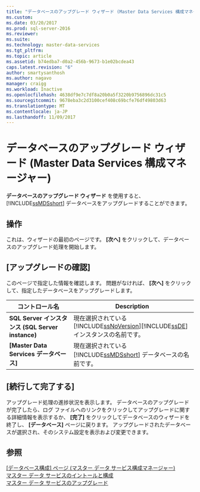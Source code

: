 ```yaml
---
title: "データベースのアップグレード ウィザード (Master Data Services 構成マネージャー) | Microsoft Docs"
ms.custom: 
ms.date: 03/20/2017
ms.prod: sql-server-2016
ms.reviewer: 
ms.suite: 
ms.technology: master-data-services
ms.tgt_pltfrm: 
ms.topic: article
ms.assetid: b74edba7-d0a2-456b-9673-b1e02bcdea43
caps.latest.revision: "6"
author: smartysanthosh
ms.author: nagavo
manager: craigg
ms.workload: Inactive
ms.openlocfilehash: 4638df9e7c7df8a20b0a5f3220b9756896dc31c5
ms.sourcegitcommit: 9678eba3c2d3100cef408c69bcfe76df49803d63
ms.translationtype: MT
ms.contentlocale: ja-JP
ms.lasthandoff: 11/09/2017
---
```

# <a name="upgrade-database-wizard-master-data-services-configuration-manager"></a>データベースのアップグレード ウィザード (Master Data Services 構成マネージャー)
  **データベースのアップグレード ウィザード** を使用すると、 [!INCLUDE[ssMDSshort](../includes/ssmdsshort-md.md)] データベースをアップグレードすることができます。  
  
## <a name="action"></a>操作  
 これは、ウィザードの最初のページです。 **[次へ]** をクリックして、データベースのアップグレード処理を開始します。  
  
## <a name="upgrade-review"></a>[アップグレードの確認]  
 このページで指定した情報を確認します。 問題がなければ、 **[次へ]** をクリックして、指定したデータベースをアップグレードします。  
  
|コントロール名|Description|  
|------------------|-----------------|  
|**SQL Server インスタンス (SQL Server instance)**|現在選択されている [!INCLUDE[ssNoVersion](../includes/ssnoversion-md.md)][!INCLUDE[ssDE](../includes/ssde-md.md)] インスタンスの名前です。|  
|**[Master Data Services データベース]**|現在選択されている [!INCLUDE[ssMDSshort](../includes/ssmdsshort-md.md)] データベースの名前です。|  
  
## <a name="progress-and-finish"></a>[続行して完了する]  
 アップグレード処理の進捗状況を表示します。 データベースのアップグレードが完了したら、ログ ファイルへのリンクをクリックしてアップグレードに関する詳細情報を表示するか、 **[完了]** をクリックしてデータベースのウィザードを終了し、 **[データベース]** ページに戻ります。 アップグレードされたデータベースが選択され、そのシステム設定を表示および変更できます。  
  
## <a name="see-also"></a>参照  
 [[データベース構成] ページ (マスター データ サービス構成マネージャー)](../master-data-services/database-configuration-page-master-data-services-configuration-manager.md)   
[マスター データ サービスのイントールと構成](../master-data-services/master-data-services-installation-and-configuration.md)  
 [マスター データ サービスのアップグレード](../database-engine/install-windows/upgrade-master-data-services.md)  
  
  
